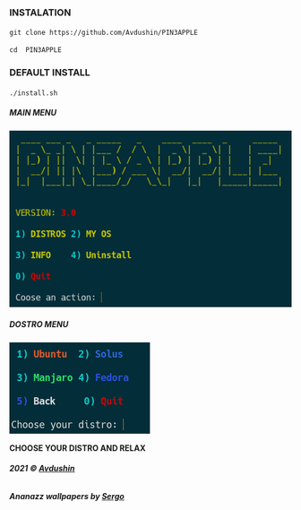 ### INSTALATION 

` git clone https://github.com/Avdushin/PIN3APPLE `

` cd  PIN3APPLE `

### DEFAULT INSTALL 

` ./install.sh `

##### MAIN MENU

![](src/assets/demo-gm.png)

##### DOSTRO MENU

![](src/assets/demo-dm.png)

**CHOOSE YOUR DISTRO AND RELAX**




###### **2021 © [Avdushin](https://github.com/Avdushin)**

###### **Ananazz wallpapers by [Sergo](https://vk.com/s.sm1rn0f)**

